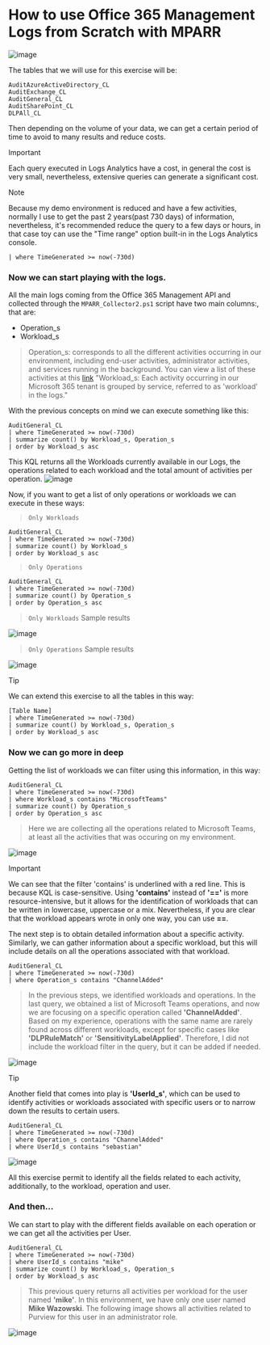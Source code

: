 # How to use Office 365 Management Logs from Scratch with MPARR

![image](https://github.com/user-attachments/assets/86c2d538-8f0e-42e3-bec3-056cbfef81eb)

The tables that we will use for this exercise will be:
```
AuditAzureActiveDirectory_CL
AuditExchange_CL
AuditGeneral_CL
AuditSharePoint_CL
DLPAll_CL
```

Then depending on the volume of your data, we can get a certain period of time to avoid to many results and reduce costs.
> [!IMPORTANT]
> Each query executed in Logs Analytics have a cost, in general the cost is very small, nevertheless, extensive queries can generate a significant cost.

> [!NOTE]
> Because my demo environment is reduced and have a few activities, normally I use to get the past 2 years(past 730 days) of information, nevertheless, it's recommended reduce the query to a few days or hours, in that case toy can use the "Time range" option built-in in the Logs Analytics console.

```KQL
| where TimeGenerated >= now(-730d)
```

### Now we can start playing with the logs.

All the main logs coming from the Office 365 Management API and collected through the `MPARR_Collector2.ps1` script have two main columns:, that are:
- Operation_s
- Workload_s

> Operation_s: corresponds to all the different activities occurring in our environment, including end-user activities, administrator activities, and services running in the background. You can view a list of these activities at this [link](https://github.com/microsoft/Microsoft-Purview-Advanced-Rich-Reports-MPARR-Collector/blob/main/Support%20Information/MPARR%20-%20List%20of%20Operations%20Collected%20separated%20by%20table%20name.xlsx)
> "Workload_s: Each activity occurring in our Microsoft 365 tenant is grouped by service, referred to as 'workload' in the logs."

With the previous concepts on mind we can execute something like this:
```KQL
AuditGeneral_CL
| where TimeGenerated >= now(-730d)
| summarize count() by Workload_s, Operation_s
| order by Workload_s asc
```
This KQL returns all the Workloads currently available in our Logs, the operations related to each workload and the total amount of activities per operation.
![image](https://github.com/user-attachments/assets/0dbfe3c1-fd22-466d-b7b7-23285576fe8c)

Now, if you want to get a list of only operations or workloads we can execute in these ways:
> `Only Workloads`

```KQL
AuditGeneral_CL
| where TimeGenerated >= now(-730d)
| summarize count() by Workload_s
| order by Workload_s asc
```

> `Only Operations`

```KQL
AuditGeneral_CL
| where TimeGenerated >= now(-730d)
| summarize count() by Operation_s
| order by Operation_s asc
```

> `Only Workloads` Sample results

![image](https://github.com/user-attachments/assets/51bbd822-f803-46ac-84bd-b011b20f9286)

> `Only Operations` Sample results

![image](https://github.com/user-attachments/assets/b5ff309f-9089-4ad6-9059-a7544f8893f9)

> [!TIP]
> We can extend this exercise to all the tables in this way:
> ```KQL
> [Table Name]
> | where TimeGenerated >= now(-730d)
> | summarize count() by Workload_s, Operation_s
> | order by Workload_s asc
> ```

### Now we can go more in deep

Getting the list of workloads we can filter using this information, in this way:

```KQL
AuditGeneral_CL
| where TimeGenerated >= now(-730d)
| where Workload_s contains "MicrosoftTeams"
| summarize count() by Operation_s
| order by Operation_s asc
```
> Here we are collecting all the operations related to Microsoft Teams, at least all the activities that was occuring on my environment.

![image](https://github.com/user-attachments/assets/551906a9-bb69-436e-b614-00b39dcaafc7)

> [!IMPORTANT]
> We can see that the filter 'contains' is underlined with a red line. This is because KQL is case-sensitive. Using **'contains'** instead of **'=='** is more resource-intensive, but it allows for the identification of workloads that can be written in lowercase, uppercase or a mix. Nevertheless, if you are clear that the workload appears wrote in only one way, you can use **==**.

The next step is to obtain detailed information about a specific activity. Similarly, we can gather information about a specific workload, but this will include details on all the operations associated with that workload.

```KQL
AuditGeneral_CL
| where TimeGenerated >= now(-730d)
| where Operation_s contains "ChannelAdded"
```
> In the previous steps, we identified workloads and operations. In the last query, we obtained a list of Microsoft Teams operations, and now we are focusing on a specific operation called **'ChannelAdded'**. Based on my experience, operations with the same name are rarely found across different workloads, except for specific cases like **'DLPRuleMatch'** or **'SensitivityLabelApplied'**. Therefore, I did not include the workload filter in the query, but it can be added if needed.

![image](https://github.com/user-attachments/assets/412d5dc9-b99f-4fc9-b54c-76ffcc8319f3)

> [!TIP]
> Another field that comes into play is **'UserId_s'**, which can be used to identify activities or workloads associated with specific users or to narrow down the results to certain users.

```KQL
AuditGeneral_CL
| where TimeGenerated >= now(-730d)
| where Operation_s contains "ChannelAdded"
| where UserId_s contains "sebastian"
```
![image](https://github.com/user-attachments/assets/0bee0763-12c1-4813-9ce3-236978d4f0e8)

All this exercise permit to identify all the fields related to each activity, additionally, to the workload, operation and user.

### And then...

We can start to play with the different fields available on each operation or we can get all the activities per User.
```KQL
AuditGeneral_CL
| where TimeGenerated >= now(-730d)
| where UserId_s contains "mike"
| summarize count() by Workload_s, Operation_s
| order by Workload_s asc
```

> This previous query returns all activities per workload for the user named **'mike'**. In this environment, we have only one user named **Mike Wazowski**. The following image shows all activities related to Purview for this user in an administrator role.

![image](https://github.com/user-attachments/assets/ec978d81-9bef-4642-a727-747f36819fc8)

